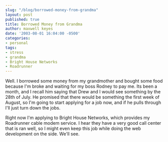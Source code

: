 ```yaml
---
slug: "/blog/borrowed-money-from-grandma"
layout: post
published: true
title: Borrowed Money from Grandma
author: maxwell keyes
date: '2003-08-01 16:04:00 -0500'
categories:
- personal
tags:
- stress
- grandma
- Bright House Networks
- Roadrunner
---
```


Well. I borrowed some money from my grandmother and bought some food because I'm
broke and waiting for my boss Rodney to pay me. Its been a month, and I recall
him saying that Drew and I would see something by the 28th of July. He promised
that there would be something the first week of August, so I'm going to start
applying for a job now, and if he pulls through I'll just turn down the jobs.

Right now I'm applying to Bright House Networks, which provides my Roadrunner
cable modem service. I hear they have a very good call center that is ran well,
so I might even keep this job while doing the web development on the side. We'll
see.

